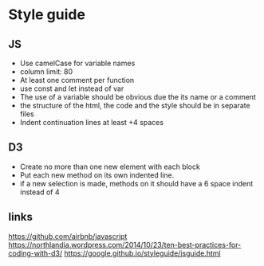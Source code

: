 # Style guide

## JS
* Use camelCase for variable names
* column limit: 80
* At least one comment per function
* use const and let instead of var
* The use of a variable should be obvious due the its name or a comment
* the structure of the html, the code and the style should be in separate files
* Indent continuation lines at least +4 spaces

## D3
* Create no more than one new element with each block
* Put each new method on its own indented line.
* if a new selection is made, methods on it should have a 6 space indent instead of 4

## links
https://github.com/airbnb/javascript
https://northlandia.wordpress.com/2014/10/23/ten-best-practices-for-coding-with-d3/
https://google.github.io/styleguide/jsguide.html
